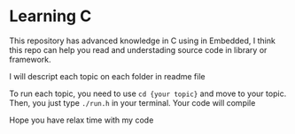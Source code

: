 # Learning C

This repository has advanced knowledge in C using in Embedded, I think this repo can help you read and understading source code in library or framework.

I will descript each topic on each folder in readme file

To run each topic, you need to use ``cd {your topic}`` and move to your topic. Then, you just type `./run.h` in your terminal. Your code will compile

Hope you have relax time with my code